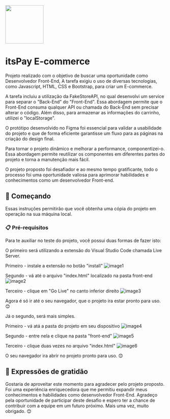 <img src="https://user-images.githubusercontent.com/66746763/228128204-90c0e67c-44f8-4aee-8dfe-bdf16604e667.png" width="120">

# itsPay E-commerce

Projeto realizado com o objetivo de buscar uma oportunidade como Desenvolvedor Front-End, A tarefa exigiu o uso de diversas tecnologias, como Javascript, HTML, CSS e Bootstrap, para criar um E-commerce.

A tarefa incluiu a utilização da FakeStoreAPI, no qual desenvolvi um service para separar o "Back-End" do "Front-End". Essa abordagem permite que o Front-End consuma qualquer API ou chamada do Back-End sem precisar alterar o código. Além disso, para armazenar as informações do carrinho, utilizei o "localStorage".

O protótipo desenvolvido no Figma foi essencial para validar a usabilidade do projeto e que de forma eficiente garantisse um fluxo para as páginas na criação do design final.

Para tornar o projeto dinâmico e melhorar a performance, componentizei-o. Essa abordagem permite reutilizar os componentes em diferentes partes do projeto e torna a manutenção mais fácil.

O projeto proposto foi desafiador e ao mesmo tempo gratificante, todo o processo foi uma oportunidade valiosa para aprimorar habilidades e conhecimentos como um desenvolvedor Front-end.

## 🚀 Começando

Essas instruções permitirão que você obtenha uma cópia do projeto em operação na sua máquina local.

### 📋 Pré-requisitos

Para te auxiliar no teste do projeto, você possui duas formas de fazer isto:

O primeiro será utilizando a extensão do Visual Studio Code chamada Live Server.


Primeiro - instale a extensão no botão "install"
![image1](https://user-images.githubusercontent.com/66746763/228156643-bd689b7f-dc03-4132-9681-f29e9952e92c.png)

Segundo - vá até o arquivo "index.html" localizado na pasta front-end
![image2](https://user-images.githubusercontent.com/66746763/228156762-9aaf27dc-92d1-4958-9df4-1841b6725928.png)

Terceiro - clique em "Go Live" no canto inferior direito
![image3](https://user-images.githubusercontent.com/66746763/228156799-cbd14c39-69eb-4e92-abc4-7cd3a54807ef.png)

Agora é só ir até o seu navegador, que o projeto ira estar pronto para uso. 😊


Já o segundo, será mais simples.


Primeiro - vá atá a pasta do projeto em seu dispositivo
![image4](https://user-images.githubusercontent.com/66746763/228156823-3739b0a2-04b7-4b86-abcb-44dc7dc5cf25.png)

Segundo - entre nela e clique na pasta "front-end"
![image5](https://user-images.githubusercontent.com/66746763/228156856-537d9e8b-d2c0-4353-ac47-e4b8d6b16f9f.png)

Terceiro - clique duas vezes no arquivo "index.html"
![image6](https://user-images.githubusercontent.com/66746763/228156876-402c52d4-8c22-44bc-9989-bdec5432feeb.png)

O seu navegador ira abrir no projeto pronto para uso. 😊


## 🎁 Expressões de gratidão
Gostaria de aproveitar este momento para agradecer pelo projeto proposto. Foi uma experiência enriquecedora que me permitiu expandir meus conhecimentos e habilidades como desenvolvedor Front-End. Agradeço pela oportunidade de participar deste desafio e espero ter a chance de contribuir com a equipe em um futuro próximo. Mais uma vez, muito obrigado. 😊

